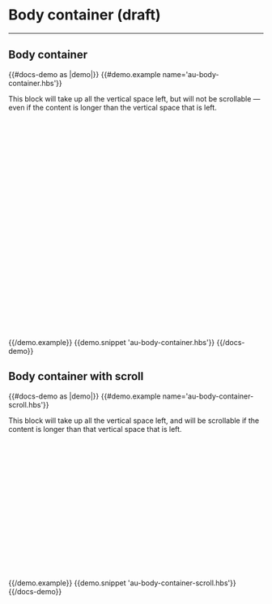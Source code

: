 # Body container (draft)

---

## Body container

{{#docs-demo as |demo|}}
  {{#demo.example name='au-body-container.hbs'}}
    <div class="au-c-body-container">
      <div class="au-d-component-block" style="height: 30rem;">
        This block will take up all the vertical space left, but will not be scrollable &mdash; even if the content is longer than the vertical space that is left.
      </div>
    </div>
  {{/demo.example}}
  {{demo.snippet 'au-body-container.hbs'}}
{{/docs-demo}}

## Body container with scroll

{{#docs-demo as |demo|}}
  {{#demo.example name='au-body-container-scroll.hbs'}}
    <div class="au-c-body-container au-c-body-container--scroll" style="max-height: 20rem;">
      <div class="au-d-component-block" style="height: 30rem; min-height: 30rem;">
        This block will take up all the vertical space left, and will be scrollable if the content is longer than that vertical space that is left.
      </div>
    </div>
  {{/demo.example}}
  {{demo.snippet 'au-body-container-scroll.hbs'}}
{{/docs-demo}}
